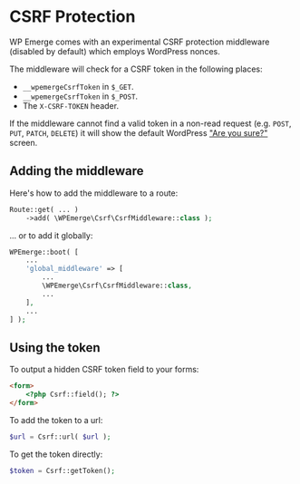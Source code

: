 # CSRF Protection

WP Emerge comes with an experimental CSRF protection middleware (disabled by default) which employs WordPress nonces.

The middleware will check for a CSRF token in the following places:
- `__wpemergeCsrfToken` in `$_GET`.
- `__wpemergeCsrfToken` in `$_POST`.
- The `X-CSRF-TOKEN` header.

If the middleware cannot find a valid token in a non-read request (e.g. `POST`, `PUT`, `PATCH`, `DELETE`) it will show the default WordPress ["Are you sure?"](https://codex.wordpress.org/Function_Reference/wp_nonce_ays) screen.

## Adding the middleware

Here's how to add the middleware to a route:
```php
Route::get( ... )
    ->add( \WPEmerge\Csrf\CsrfMiddleware::class );
```

... or to add it globally:
```php
WPEmerge::boot( [
    ...
    'global_middleware' => [
        ...
        \WPEmerge\Csrf\CsrfMiddleware::class,
        ...
    ],
    ...
] );
```

## Using the token

To output a hidden CSRF token field to your forms:
```html
<form>
    <?php Csrf::field(); ?>
</form>
```

To add the token to a url:
```php
$url = Csrf::url( $url );
```

To get the token directly:
```php
$token = Csrf::getToken();
```
